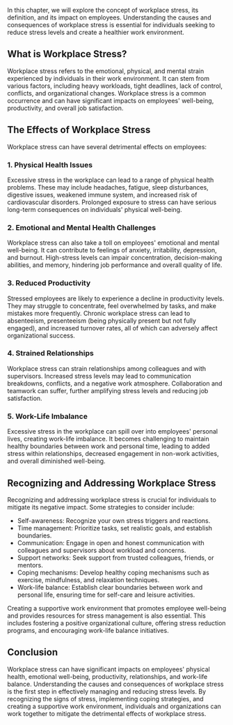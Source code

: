 
In this chapter, we will explore the concept of workplace stress, its definition, and its impact on employees. Understanding the causes and consequences of workplace stress is essential for individuals seeking to reduce stress levels and create a healthier work environment.

What is Workplace Stress?
-------------------------

Workplace stress refers to the emotional, physical, and mental strain experienced by individuals in their work environment. It can stem from various factors, including heavy workloads, tight deadlines, lack of control, conflicts, and organizational changes. Workplace stress is a common occurrence and can have significant impacts on employees' well-being, productivity, and overall job satisfaction.

The Effects of Workplace Stress
-------------------------------

Workplace stress can have several detrimental effects on employees:

### 1. Physical Health Issues

Excessive stress in the workplace can lead to a range of physical health problems. These may include headaches, fatigue, sleep disturbances, digestive issues, weakened immune system, and increased risk of cardiovascular disorders. Prolonged exposure to stress can have serious long-term consequences on individuals' physical well-being.

### 2. Emotional and Mental Health Challenges

Workplace stress can also take a toll on employees' emotional and mental well-being. It can contribute to feelings of anxiety, irritability, depression, and burnout. High-stress levels can impair concentration, decision-making abilities, and memory, hindering job performance and overall quality of life.

### 3. Reduced Productivity

Stressed employees are likely to experience a decline in productivity levels. They may struggle to concentrate, feel overwhelmed by tasks, and make mistakes more frequently. Chronic workplace stress can lead to absenteeism, presenteeism (being physically present but not fully engaged), and increased turnover rates, all of which can adversely affect organizational success.

### 4. Strained Relationships

Workplace stress can strain relationships among colleagues and with supervisors. Increased stress levels may lead to communication breakdowns, conflicts, and a negative work atmosphere. Collaboration and teamwork can suffer, further amplifying stress levels and reducing job satisfaction.

### 5. Work-Life Imbalance

Excessive stress in the workplace can spill over into employees' personal lives, creating work-life imbalance. It becomes challenging to maintain healthy boundaries between work and personal time, leading to added stress within relationships, decreased engagement in non-work activities, and overall diminished well-being.

Recognizing and Addressing Workplace Stress
-------------------------------------------

Recognizing and addressing workplace stress is crucial for individuals to mitigate its negative impact. Some strategies to consider include:

* Self-awareness: Recognize your own stress triggers and reactions.
* Time management: Prioritize tasks, set realistic goals, and establish boundaries.
* Communication: Engage in open and honest communication with colleagues and supervisors about workload and concerns.
* Support networks: Seek support from trusted colleagues, friends, or mentors.
* Coping mechanisms: Develop healthy coping mechanisms such as exercise, mindfulness, and relaxation techniques.
* Work-life balance: Establish clear boundaries between work and personal life, ensuring time for self-care and leisure activities.

Creating a supportive work environment that promotes employee well-being and provides resources for stress management is also essential. This includes fostering a positive organizational culture, offering stress reduction programs, and encouraging work-life balance initiatives.

Conclusion
----------

Workplace stress can have significant impacts on employees' physical health, emotional well-being, productivity, relationships, and work-life balance. Understanding the causes and consequences of workplace stress is the first step in effectively managing and reducing stress levels. By recognizing the signs of stress, implementing coping strategies, and creating a supportive work environment, individuals and organizations can work together to mitigate the detrimental effects of workplace stress.
